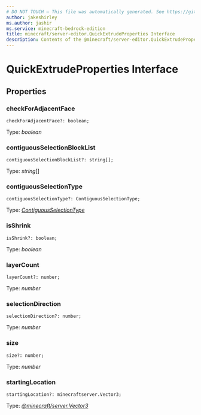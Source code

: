 ```yaml
---
# DO NOT TOUCH — This file was automatically generated. See https://github.com/mojang/minecraftapidocsgenerator to modify descriptions, examples, etc.
author: jakeshirley
ms.author: jashir
ms.service: minecraft-bedrock-edition
title: minecraft/server-editor.QuickExtrudeProperties Interface
description: Contents of the @minecraft/server-editor.QuickExtrudeProperties class.
---
```

# QuickExtrudeProperties Interface

## Properties

### **checkForAdjacentFace**
`checkForAdjacentFace?: boolean;`

Type: *boolean*

### **contiguousSelectionBlockList**
`contiguousSelectionBlockList?: string[];`

Type: *string*[]

### **contiguousSelectionType**
`contiguousSelectionType?: ContiguousSelectionType;`

Type: [*ContiguousSelectionType*](ContiguousSelectionType.md)

### **isShrink**
`isShrink?: boolean;`

Type: *boolean*

### **layerCount**
`layerCount?: number;`

Type: *number*

### **selectionDirection**
`selectionDirection?: number;`

Type: *number*

### **size**
`size?: number;`

Type: *number*

### **startingLocation**
`startingLocation?: minecraftserver.Vector3;`

Type: [*@minecraft/server.Vector3*](../../minecraft/server/Vector3.md)
